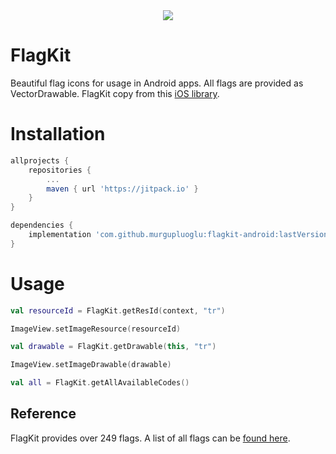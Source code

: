 <div align="center">
<a href="https://jitpack.io/#murgupluoglu/flagkit-android" target="_blank">
<img src="https://jitpack.io/v/murgupluoglu/flagkit-android.svg" />
</a>
</div>

# FlagKit

Beautiful flag icons for usage in Android apps. All flags are provided as VectorDrawable. FlagKit copy from this [iOS library](https://github.com/madebybowtie/FlagKit).

# Installation

```gradle
allprojects {
    repositories {
        ...
        maven { url 'https://jitpack.io' }
    }
}

dependencies {
    implementation 'com.github.murgupluoglu:flagkit-android:lastVersion'
}
```

# Usage

```kotlin
val resourceId = FlagKit.getResId(context, "tr")

ImageView.setImageResource(resourceId)

val drawable = FlagKit.getDrawable(this, "tr")

ImageView.setImageDrawable(drawable)

val all = FlagKit.getAllAvailableCodes()
```

## Reference

FlagKit provides over 249 flags. A list of all flags can be [found here](Flags.md).

